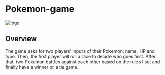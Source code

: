 # Pokemon-game
![logo](http://knowyourmeme.com/photos/1024523-pokemon)

## Overview
The game asks for two players' inputs of their Pokemon: name, HP and type. Then, the first player will roll a dice to decide who goes first. After that, two Pokemon battles against each other based on the rules I set and finally have a winner or a tie game. 
